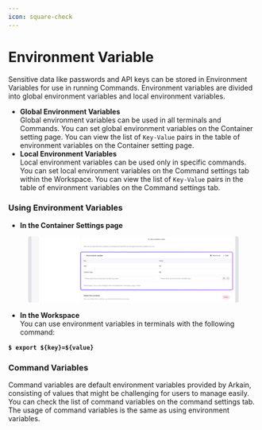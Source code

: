 ```yaml
---
icon: square-check
---
```


# Environment Variable

Sensitive data like passwords and API keys can be stored in Environment Variables for use in running Commands. Environment variables are divided into global environment variables and local environment variables.

* **Global Environment Variables**\
  Global environment variables can be used in all terminals and Commands. You can set global environment variables on the Container setting page. You can view the list of `Key-Value` pairs in the table of environment variables on the Container setting page.
* **Local Environment Variables**\
  Local environment variables can be used only in specific commands. You can set local environment variables on the Command settings tab within the Workspace. You can view the list of `Key-Value` pairs in the table of environment variables on the Command settings tab.

### Using Environment Variables <a href="#using-environment-variables" id="using-environment-variables"></a>

* **In the Container Settings page**

<figure><img src="../../../../../.gitbook/assets/Environment variable.png" alt=""><figcaption></figcaption></figure>

* **In the Workspace**\
  You can use environment variables in terminals with the following command:

<pre class="language-sh"><code class="lang-sh"><strong>$ export ${key}=${value}
</strong></code></pre>

### Command Variables <a href="#command-variables" id="command-variables"></a>

Command variables are default environment variables provided by Arkain, consisting of values that might be challenging for users to manage easily. You can check the list of command variables on the command settings tab. The usage of command variables is the same as using environment variables.
